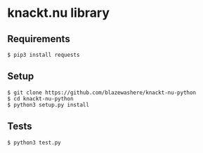 # knackt.nu library

## **Requirements**

```
$ pip3 install requests
```

## **Setup**

```
$ git clone https://github.com/blazewashere/knackt-nu-python
$ cd knackt-nu-python
$ python3 setup.py install
```

## **Tests**

```
$ python3 test.py
```